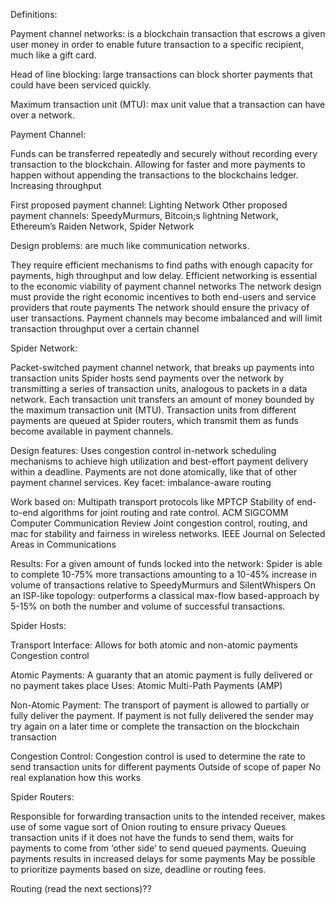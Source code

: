 Definitions:

Payment channel networks: is a blockchain transaction that escrows a given user money in order to enable future transaction to a specific recipient, much like a gift card. 

Head of line blocking: large transactions can block shorter payments that could have been serviced quickly. 

Maximum transaction unit (MTU): max unit value that a transaction can have over a network.

Payment Channel:

Funds can be transferred repeatedly and securely without recording every transaction to the blockchain. Allowing for faster and more payments to happen without appending the transactions to the blockchains ledger. Increasing throughput

First proposed payment channel: Lighting Network
Other proposed payment channels: SpeedyMurmurs, Bitcoin;s lightning Network, Ethereum’s Raiden Network, Spider Network

Design problems: are much like communication networks. 

They require efficient mechanisms to find paths with enough capacity for payments, high throughput and low delay. 
Efficient networking is essential to the economic viability of payment channel networks
The network design must provide the right economic incentives to both end-users and service providers that route payments 
The network should ensure the privacy of user transactions.
Payment channels may become imbalanced and will limit transaction throughput over a certain channel

Spider Network:

Packet-switched payment channel network, that breaks up payments into transaction units
Spider hosts send payments over the network by transmitting a series of transaction units, analogous to packets in a data network. Each transaction unit transfers an amount of money bounded by the maximum transaction unit (MTU). Transaction units from different payments are queued at Spider routers, which transmit them as funds become available in payment channels. 

Design features: 
Uses congestion control
in-network scheduling mechanisms to achieve high utilization and best-effort payment delivery within a deadline. 
Payments are not done atomically, like that of other payment channel services.
Key facet: imbalance-aware routing

Work based on:
Multipath transport protocols like MPTCP
Stability of end-to-end algorithms for joint routing and rate control. ACM SIGCOMM Computer Communication Review
Joint congestion control, routing, and mac for stability and fairness in wireless networks. IEEE Journal on Selected Areas in Communications

Results:
For a given amount of funds locked into the network: 
Spider is able to complete 10-75% more transactions amounting to a 10-45% increase in volume of transactions relative to SpeedyMurmurs and SilentWhispers 
On an ISP-like topology:
outperforms a classical max-flow based-approach by 5-15% on both the number and volume of successful transactions.


Spider Hosts:

Transport Interface: 
Allows for both atomic and non-atomic payments
Congestion control

Atomic Payments: 
A guaranty that an atomic payment is fully delivered or no payment takes place
Uses: Atomic Multi-Path Payments (AMP)

Non-Atomic Payment: 
The transport of payment is allowed to partially or fully deliver the payment. 
If payment is not fully delivered the sender may try again on a later time or complete the transaction on the blockchain transaction

Congestion Control:
Congestion control is used to determine the rate to send transaction units for different payments
Outside of scope of paper
No real explanation how this works


Spider Routers:

Responsible for forwarding transaction units to the intended receiver, makes use of some vague sort of Onion routing to ensure privacy
Queues transaction units if it does not have the funds to send them, waits for payments to come from ‘other side’ to send queued payments. 
Queuing payments results in increased delays for some payments
May be possible to prioritize payments based on size, deadline or routing fees. 

Routing (read the next sections)??





